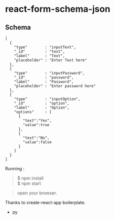 # react-form-schema-json

## Schema
```
[
  {
    "type"        : "inputText",
    "_id"         : "text",
    "label"       : "Text",
    "placeholder" : "Enter Text here"
  },
  {
    "type"        : "inputPassword",
    "_id"         : "password",
    "label"       : "Password",
    "placeholder" : "Enter password here"
  },
  {
    "type"        : "inputOption",
    "_id"         : "option",
    "label"       : "Option",
    "options"     : [
      {
        "text":"Yes",
        "value":true
      },
      {
        "text":"No",
        "value":false
      }
    ]
  }
]
```


Running :
> $ npm install <br>
> $ npm start

> open your browser.

Thanks to create-react-app boilerplate.

- py
